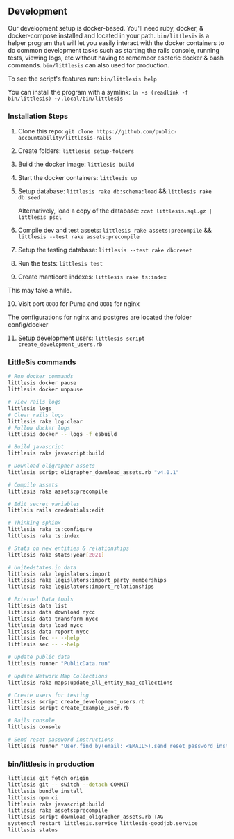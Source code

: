 ## Development

Our development setup is docker-based. You'll need ruby, docker, & docker-compose installed and located in your path. `bin/littlesis` is a helper program that will let you easily interact with the docker containers to do common development tasks such as starting the rails console, running tests, viewing logs, etc without having to remember esoteric docker & bash commands. `bin/littlesis` can also used for production.

To see the script's features run: `bin/littlesis help`

You can install the program with a symlink: `ln -s (readlink -f bin/littlesis) ~/.local/bin/littlesis`

### Installation Steps

1) Clone this repo: `git clone https://github.com/public-accountability/littlesis-rails`

2) Create folders: `littlesis setup-folders`

3) Build the docker image: `littlesis build`

4) Start the docker containers: `littlesis up`

5) Setup database: `littlesis rake db:schema:load` && `littlesis rake db:seed`

   Alternatively, load a copy of the database: `zcat littlesis.sql.gz | littlesis psql`

6) Compile dev and test assets: `littlesis rake assets:precompile` && `littlesis --test rake assets:precompile`

7) Setup the testing database: `littlesis --test rake db:reset`

8) Run the tests: `littlesis test`

9) Create manticore indexes: `littlesis rake ts:index`

This may take a while.

10) Visit port `8080` for Puma and `8081` for nginx

The configurations for nginx and postgres are located the folder config/docker

11) Setup development users: `littlesis script create_development_users.rb`


### LittleSis commands

``` sh
# Run docker commands
littlesis docker pause
littlesis docker unpause

# View rails logs
littlesis logs
# Clear rails logs
littlesis rake log:clear
# Follow docker logs
littlesis docker -- logs -f esbuild

# Build javascript
littlesis rake javascript:build

# Download oligrapher assets
littlesis script oligrapher_download_assets.rb "v4.0.1"

# Compile assets
littlesis rake assets:precompile

# Edit secret variables
littlsis rails credentials:edit

# Thinking sphinx
littlesis rake ts:configure
littlesis rake ts:index

# Stats on new entities & relationships
littlesis rake stats:year[2021]

# Unitedstates.io data
littlesis rake legislators:import
littlesis rake legislators:import_party_memberships
littlesis rake legislators:import_relationships

# External Data tools
littlesis data list
littlesis data download nycc
littlesis data transform nycc
littlesis data load nycc
littlesis data report nycc
littlesis fec -- --help
littlesis sec -- --help

# Update public data
littlesis runner "PublicData.run"

# Update Network Map Collections
littlesis rake maps:update_all_entity_map_collections

# Create users for testing
littlesis script create_development_users.rb
littlesis script create_example_user.rb

# Rails console
littlesis console

# Send reset password instructions
littlesis runner "User.find_by(email: <EMAIL>).send_reset_password_instructions"
```

### bin/littlesis in production

``` sh
littlesis git fetch origin
littlesis git -- switch --detach COMMIT
littlesis bundle install
littlesis npm ci
littlesis rake javascript:build
littlesis rake assets:precompile
littlesis script download_oligrapher_assets.rb TAG
systemctl restart littlesis.service littlesis-goodjob.service
littlesis status
```
